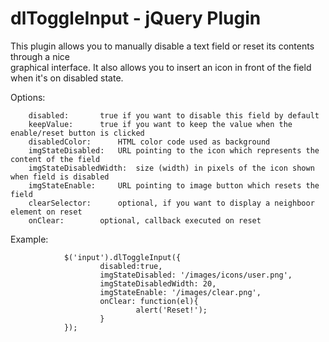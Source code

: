dlToggleInput - jQuery Plugin
=============================

This plugin allows you to manually disable a text field or reset its contents through a nice  
graphical interface. It also allows you to insert an icon in front of the field when it's on disabled state.  



Options:  


		disabled: 		true if you want to disable this field by default  
		keepValue: 		true if you want to keep the value when the enable/reset button is clicked  
		disabledColor:		HTML color code used as background  
		imgStateDisabled: 	URL pointing to the icon which represents the content of the field  
		imgStateDisabledWidth:	size (width) in pixels of the icon shown when field is disabled  
		imgStateEnable: 	URL pointing to image button which resets the field  
		clearSelector: 		optional, if you want to display a neighboor element on reset  
		onClear: 		optional, callback executed on reset  
 

Example:  

                $('input').dlToggleInput({  
                        disabled:true,  
                        imgStateDisabled: '/images/icons/user.png',  
                        imgStateDisabledWidth: 20,  
                        imgStateEnable: '/images/clear.png',  
                        onClear: function(el){  
                                alert('Reset!');  
                        }  
                });  
